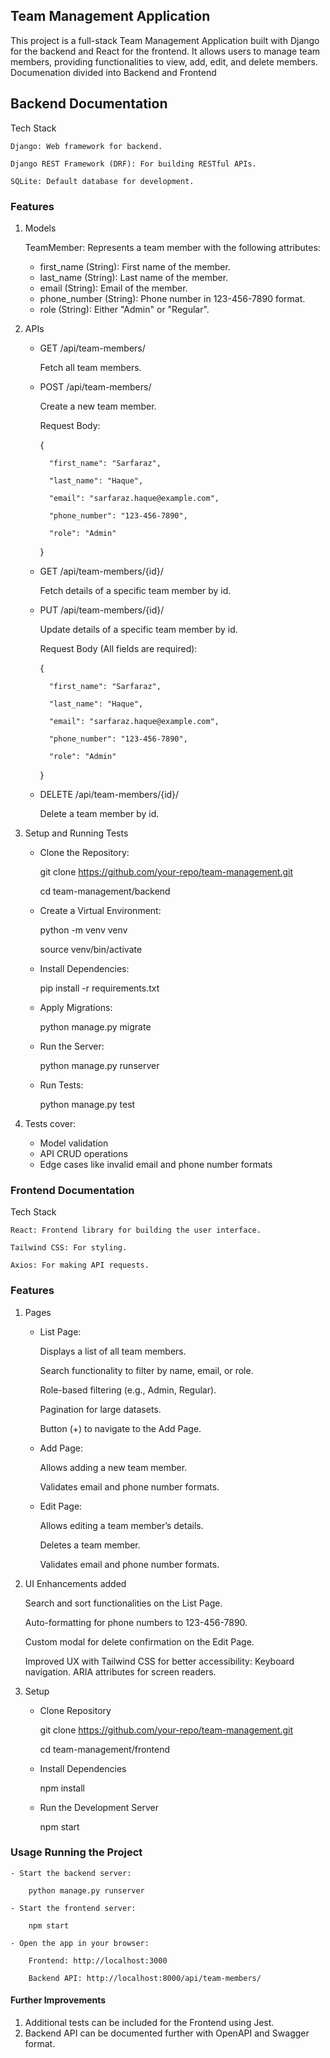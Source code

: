 ## Team Management Application

This project is a full-stack Team Management Application built with Django for the backend and React for the frontend. It allows users to manage team members, providing functionalities to view, add, edit, and delete members. Documenation divided into Backend and Frontend 


## Backend Documentation
Tech Stack

    Django: Web framework for backend.

    Django REST Framework (DRF): For building RESTful APIs.

    SQLite: Default database for development.

### Features
1. Models

    TeamMember: Represents a team member with the following attributes:

    - first_name (String): First name of the member.
    - last_name (String): Last name of the member.
    - email (String): Email of the member.
    - phone_number (String): Phone number in 123-456-7890 format.
    - role (String): Either "Admin" or "Regular".

2. APIs

    - GET /api/team-members/
    
        Fetch all team members.
    - POST /api/team-members/
    
        Create a new team member.
    
        Request Body:

        {

            "first_name": "Sarfaraz",

            "last_name": "Haque",

            "email": "sarfaraz.haque@example.com",

            "phone_number": "123-456-7890",

            "role": "Admin"
        }

    - GET /api/team-members/{id}/

        Fetch details of a specific team member by id.

    - PUT /api/team-members/{id}/

        Update details of a specific team member by id.

        Request Body (All fields are required):

        {

            "first_name": "Sarfaraz",

            "last_name": "Haque",

            "email": "sarfaraz.haque@example.com",

            "phone_number": "123-456-7890",

            "role": "Admin"
        }

    - DELETE /api/team-members/{id}/

        Delete a team member by id.

3. Setup and Running Tests
    - Clone the Repository:

        git clone https://github.com/your-repo/team-management.git

        cd team-management/backend
    - Create a Virtual Environment:

        python -m venv venv

        source venv/bin/activate
    - Install Dependencies:    

        pip install -r requirements.txt
    - Apply Migrations:

        python manage.py migrate
    - Run the Server:

        python manage.py runserver
    - Run Tests:

        python manage.py test

4. Tests cover:
    - Model validation
    - API CRUD operations
    - Edge cases like invalid email and phone number formats


### Frontend Documentation
Tech Stack

    React: Frontend library for building the user interface.

    Tailwind CSS: For styling.

    Axios: For making API requests.


### Features
1. Pages
    - List Page:

        Displays a list of all team members.

        Search functionality to filter by name, email, or role.

        Role-based filtering (e.g., Admin, Regular).

        Pagination for large datasets.

        Button (+) to navigate to the Add Page.

    - Add Page:

        Allows adding a new team member.

        Validates email and phone number formats.

    - Edit Page:

        Allows editing a team member’s details.

        Deletes a team member.

        Validates email and phone number formats.

2. UI Enhancements added

    Search and sort functionalities on the List Page.

    Auto-formatting for phone numbers to 123-456-7890.

    Custom modal for delete confirmation on the Edit Page.

    Improved UX with Tailwind CSS for better accessibility:
        Keyboard navigation.
        ARIA attributes for screen readers.

3. Setup
    - Clone Repository

        git clone https://github.com/your-repo/team-management.git

        cd team-management/frontend

    - Install Dependencies

        npm install

    - Run the Development Server
    
        npm start

### Usage Running the Project

    - Start the backend server:

        python manage.py runserver

    - Start the frontend server:

        npm start

    - Open the app in your browser:

        Frontend: http://localhost:3000

        Backend API: http://localhost:8000/api/team-members/


#### Further Improvements 

1. Additional tests can be included for the Frontend using Jest.
2. Backend API can be documented further with OpenAPI and Swagger format.